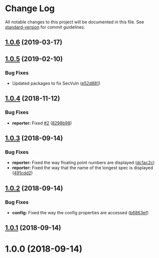# Change Log

All notable changes to this project will be documented in this file. See [standard-version](https://github.com/conventional-changelog/standard-version) for commit guidelines.

## [1.0.6](https://github.com/beyerleinf/karma-average-spec-time-reporter/compare/v1.0.5...v1.0.6) (2019-03-17)



<a name="1.0.5"></a>
## [1.0.5](https://github.com/beyerleinf/karma-average-spec-time-reporter/compare/v1.0.4...v1.0.5) (2019-02-10)


### Bug Fixes

* Updated packages to fix SecVuln ([e52d881](https://github.com/beyerleinf/karma-average-spec-time-reporter/commit/e52d881))



<a name="1.0.4"></a>
## [1.0.4](https://github.com/beyerleinf/karma-average-spec-time-reporter/compare/v1.0.3...v1.0.4) (2018-11-12)


### Bug Fixes

* **reporter:** Fixed [#2](https://github.com/beyerleinf/karma-average-spec-time-reporter/issues/2) ([8298b98](https://github.com/beyerleinf/karma-average-spec-time-reporter/commit/8298b98))



<a name="1.0.3"></a>
## [1.0.3](https://github.com/beyerleinf/karma-average-spec-time-reporter/compare/v1.0.2...v1.0.3) (2018-09-14)


### Bug Fixes

* **reporter:** Fixed the way floating point numbers are displayed ([dc1ac2c](https://github.com/beyerleinf/karma-average-spec-time-reporter/commit/dc1ac2c))
* **reporter:** Fixed the way that the name of the longest spec is displayed ([491cdd2](https://github.com/beyerleinf/karma-average-spec-time-reporter/commit/491cdd2))



<a name="1.0.2"></a>
## [1.0.2](https://github.com/beyerleinf/karma-average-spec-time-reporter/compare/v1.0.1...v1.0.2) (2018-09-14)


### Bug Fixes

* **config:** Fixed the way the config properties are accessed ([b6863ef](https://github.com/beyerleinf/karma-average-spec-time-reporter/commit/b6863ef))



<a name="1.0.1"></a>
## [1.0.1](https://github.com/beyerleinf/karma-average-spec-time-reporter/compare/v1.0.0...v1.0.1) (2018-09-14)



<a name="1.0.0"></a>
# 1.0.0 (2018-09-14)
